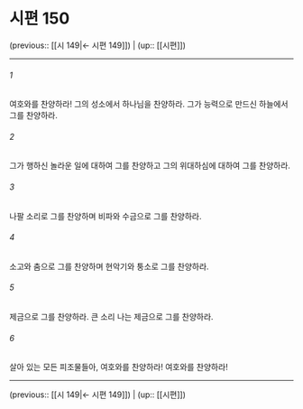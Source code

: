 # 시편 150

(previous:: [[시 149|← 시편 149]]) | (up:: [[시편]])

***




###### 1 

여호와를 찬양하라! 그의 성소에서 하나님을 찬양하라. 그가 능력으로 만드신 하늘에서 그를 찬양하라. 



###### 2 

그가 행하신 놀라운 일에 대하여 그를 찬양하고 그의 위대하심에 대하여 그를 찬양하라. 



###### 3 

나팔 소리로 그를 찬양하며 비파와 수금으로 그를 찬양하라. 



###### 4 

소고와 춤으로 그를 찬양하며 현악기와 퉁소로 그를 찬양하라. 



###### 5 

제금으로 그를 찬양하라. 큰 소리 나는 제금으로 그를 찬양하라. 



###### 6 

살아 있는 모든 피조물들아, 여호와를 찬양하라! 여호와를 찬양하라!

***

(previous:: [[시 149|← 시편 149]]) | (up:: [[시편]])
